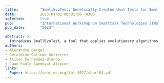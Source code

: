 ```yaml
---
title:          "SmallEvoTest: Genetically Created Unit Tests for Smalltalk"
date:           2023-01-01 00:01:00 -0300
selected:       true
pub:            "International Workshop on Smalltalk Technologies (IWST 2023)"
pub_date:       "2023"

abstract: >-
  Introduces SmallEvoTest, a tool that applies evolutionary algorithms to automatically generate unit tests for Smalltalk code, showing improvements in coverage and fault detection compared to manual baselines.
authors:
- Alexandre Bergel
- Geraldine Galindo-Gutierrez
- Alison Fernandez-Blanco
- Juan Pablo Sandoval Alcocer
links:
  Paper: https://ceur-ws.org/Vol-3627/short04.pdf
---
```


